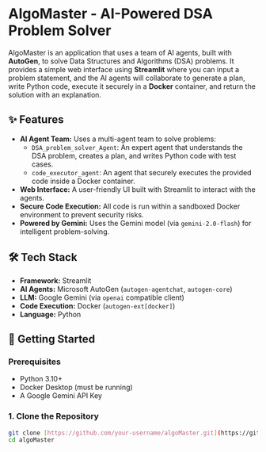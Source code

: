 # AlgoMaster - AI-Powered DSA Problem Solver

AlgoMaster is an application that uses a team of AI agents, built with **AutoGen**, to solve Data Structures and Algorithms (DSA) problems. It provides a simple web interface using **Streamlit** where you can input a problem statement, and the AI agents will collaborate to generate a plan, write Python code, execute it securely in a **Docker** container, and return the solution with an explanation.

## ✨ Features

* **AI Agent Team:** Uses a multi-agent team to solve problems:
    * `DSA_problem_solver_Agent`: An expert agent that understands the DSA problem, creates a plan, and writes Python code with test cases.
    * `code_executor_agent`: An agent that securely executes the provided code inside a Docker container.
* **Web Interface:** A user-friendly UI built with Streamlit to interact with the agents.
* **Secure Code Execution:** All code is run within a sandboxed Docker environment to prevent security risks.
* **Powered by Gemini:** Uses the Gemini model (via `gemini-2.0-flash`) for intelligent problem-solving.

## 🛠️ Tech Stack

* **Framework:** Streamlit
* **AI Agents:** Microsoft AutoGen (`autogen-agentchat`, `autogen-core`)
* **LLM:** Google Gemini (via `openai` compatible client)
* **Code Execution:** Docker (`autogen-ext[docker]`)
* **Language:** Python

## 🚀 Getting Started

### Prerequisites

* Python 3.10+
* Docker Desktop (must be running)
* A Google Gemini API Key

### 1. Clone the Repository

```bash
git clone [https://github.com/your-username/algoMaster.git](https://github.com/your-username/algoMaster.git)
cd algoMaster
